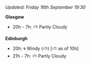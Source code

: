 *Updated: Friday 16th September 19:30*

**Glasgow**

* 20h - 7h: :partly_sunny: Partly Cloudy

**Edinburgh**

* 20h: :cyclone: Windy (:partly_sunny:) [:partly_sunny: as of 10h]
* 21h - 7h: :partly_sunny: Partly Cloudy
